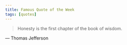 ```yaml
---
title: Famous Quote of the Week
tags: [quotes]
---
```


> Honesty is the first chapter of the book of wisdom.

— Thomas Jefferson

